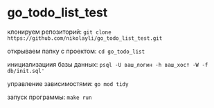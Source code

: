 # go_todo_list_test

клонируем репозиторий:
```git clone https://github.com/nikolayli/go_todo_list_test.git```

открываем папку с проектом:
```cd go_todo_list```

инициализациия базы данных:
```psql -U ваш_логин -h ваш_хост -W -f db/init.sql'```

управление зависимостями:
```go mod tidy```

запуск программы:
```make run```